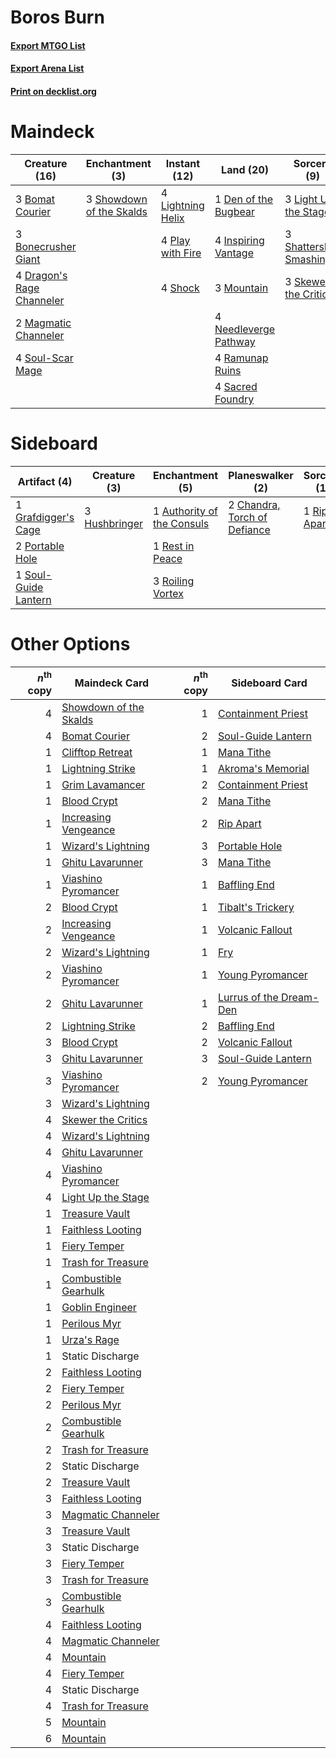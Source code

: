 # Boros Burn

#### [Export MTGO List](../collection/Boros%20Burn/Boros%20Burn.txt)
#### [Export Arena List](../collection/Boros%20Burn/Boros%20Burn_arena.txt)
#### [Print on decklist.org](http://decklist.org/?deckmain=3%09Bomat%20Courier%0A3%09Bonecrusher%20Giant%0A1%09Den%20of%20the%20Bugbear%0A4%09Dragon's%20Rage%20Channeler%0A4%09Inspiring%20Vantage%0A3%09Light%20Up%20the%20Stage%0A4%09Lightning%20Helix%0A2%09Magmatic%20Channeler%0A3%09Mountain%0A4%09Needleverge%20Pathway%0A4%09Play%20with%20Fire%0A4%09Ramunap%20Ruins%0A4%09Sacred%20Foundry%0A3%09Shatterskull%20Smashing%0A4%09Shock%0A3%09Showdown%20of%20the%20Skalds%0A3%09Skewer%20the%20Critics%0A4%09Soul-Scar%20Mage&deckside=1%09Authority%20of%20the%20Consuls%0A2%09Chandra,%20Torch%20of%20Defiance%0A1%09Grafdigger's%20Cage%0A3%09Hushbringer%0A2%09Portable%20Hole%0A1%09Rest%20in%20Peace%0A1%09Rip%20Apart%0A3%09Roiling%20Vortex%0A1%09Soul-Guide%20Lantern)
# Maindeck

|                                           Creature (16)                                            |                                          Enchantment (3)                                          |                                        Instant (12)                                        |                                           Land (20)                                            |                                           Sorcery (9)                                            |
|----------------------------------------------------------------------------------------------------|---------------------------------------------------------------------------------------------------|--------------------------------------------------------------------------------------------|------------------------------------------------------------------------------------------------|--------------------------------------------------------------------------------------------------|
|3 [Bomat Courier](http://gatherer.wizards.com/Pages/Card/Details.aspx?multiverseid=417772)          |3 [Showdown of the Skalds](http://gatherer.wizards.com/Pages/Card/Details.aspx?multiverseid=503845)|4 [Lightning Helix](http://gatherer.wizards.com/Pages/Card/Details.aspx?multiverseid=249386)|1 [Den of the Bugbear](http://gatherer.wizards.com/Pages/Card/Details.aspx?multiverseid=527541) |3 [Light Up the Stage](http://gatherer.wizards.com/Pages/Card/Details.aspx?multiverseid=457251)   |
|3 [Bonecrusher Giant](http://gatherer.wizards.com/Pages/Card/Details.aspx?multiverseid=473077)      |                                                                                                   |4 [Play with Fire](http://gatherer.wizards.com/Pages/Card/Details.aspx?multiverseid=534933) |4 [Inspiring Vantage](http://gatherer.wizards.com/Pages/Card/Details.aspx?multiverseid=417819)  |3 [Shatterskull Smashing](http://gatherer.wizards.com/Pages/Card/Details.aspx?multiverseid=491802)|
|4 [Dragon's Rage Channeler](http://gatherer.wizards.com/Pages/Card/Details.aspx?multiverseid=522197)|                                                                                                   |4 [Shock](http://gatherer.wizards.com/Pages/Card/Details.aspx?multiverseid=129732)          |3 [Mountain](http://gatherer.wizards.com/Pages/Card/Details.aspx?multiverseid=439859)           |3 [Skewer the Critics](http://gatherer.wizards.com/Pages/Card/Details.aspx?multiverseid=457259)   |
|2 [Magmatic Channeler](http://gatherer.wizards.com/Pages/Card/Details.aspx?multiverseid=491789)     |                                                                                                   |                                                                                            |4 [Needleverge Pathway](http://gatherer.wizards.com/Pages/Card/Details.aspx?multiverseid=491918)|                                                                                                  |
|4 [Soul-Scar Mage](http://gatherer.wizards.com/Pages/Card/Details.aspx?multiverseid=426850)         |                                                                                                   |                                                                                            |4 [Ramunap Ruins](http://gatherer.wizards.com/Pages/Card/Details.aspx?multiverseid=430870)      |                                                                                                  |
|                                                                                                    |                                                                                                   |                                                                                            |4 [Sacred Foundry](http://gatherer.wizards.com/Pages/Card/Details.aspx?multiverseid=405106)     |                                                                                                  |


# Sideboard

|                                         Artifact (4)                                          |                                      Creature (3)                                      |                                           Enchantment (5)                                           |                                           Planeswalker (2)                                            |                                     Sorcery (1)                                      |
|-----------------------------------------------------------------------------------------------|----------------------------------------------------------------------------------------|-----------------------------------------------------------------------------------------------------|-------------------------------------------------------------------------------------------------------|--------------------------------------------------------------------------------------|
|1 [Grafdigger's Cage](http://gatherer.wizards.com/Pages/Card/Details.aspx?multiverseid=278452) |3 [Hushbringer](http://gatherer.wizards.com/Pages/Card/Details.aspx?multiverseid=472980)|1 [Authority of the Consuls](http://gatherer.wizards.com/Pages/Card/Details.aspx?multiverseid=417578)|2 [Chandra, Torch of Defiance](http://gatherer.wizards.com/Pages/Card/Details.aspx?multiverseid=417683)|1 [Rip Apart](http://gatherer.wizards.com/Pages/Card/Details.aspx?multiverseid=513717)|
|2 [Portable Hole](http://gatherer.wizards.com/Pages/Card/Details.aspx?multiverseid=527320)     |                                                                                        |1 [Rest in Peace](http://gatherer.wizards.com/Pages/Card/Details.aspx?multiverseid=442021)           |                                                                                                       |                                                                                      |
|1 [Soul-Guide Lantern](http://gatherer.wizards.com/Pages/Card/Details.aspx?multiverseid=476488)|                                                                                        |3 [Roiling Vortex](http://gatherer.wizards.com/Pages/Card/Details.aspx?multiverseid=491797)          |                                                                                                       |                                                                                      |


# Other Options

|*n*<sup>th</sup> copy|                                          Maindeck Card                                          |*n*<sup>th</sup> copy|                                          Sideboard Card                                          |
|--------------------:|-------------------------------------------------------------------------------------------------|--------------------:|--------------------------------------------------------------------------------------------------|
|                    4|[Showdown of the Skalds](http://gatherer.wizards.com/Pages/Card/Details.aspx?multiverseid=503845)|                    1|[Containment Priest](http://gatherer.wizards.com/Pages/Card/Details.aspx?multiverseid=389470)     |
|                    4|[Bomat Courier](http://gatherer.wizards.com/Pages/Card/Details.aspx?multiverseid=417772)         |                    2|[Soul-Guide Lantern](http://gatherer.wizards.com/Pages/Card/Details.aspx?multiverseid=476488)     |
|                    1|[Clifftop Retreat](http://gatherer.wizards.com/Pages/Card/Details.aspx?multiverseid=443127)      |                    1|[Mana Tithe](http://gatherer.wizards.com/Pages/Card/Details.aspx?multiverseid=122324)             |
|                    1|[Lightning Strike](http://gatherer.wizards.com/Pages/Card/Details.aspx?multiverseid=383299)      |                    1|[Akroma's Memorial](http://gatherer.wizards.com/Pages/Card/Details.aspx?multiverseid=136150)      |
|                    1|[Grim Lavamancer](http://gatherer.wizards.com/Pages/Card/Details.aspx?multiverseid=430589)       |                    2|[Containment Priest](http://gatherer.wizards.com/Pages/Card/Details.aspx?multiverseid=389470)     |
|                    1|[Blood Crypt](http://gatherer.wizards.com/Pages/Card/Details.aspx?multiverseid=97102)            |                    2|[Mana Tithe](http://gatherer.wizards.com/Pages/Card/Details.aspx?multiverseid=122324)             |
|                    1|[Increasing Vengeance](http://gatherer.wizards.com/Pages/Card/Details.aspx?multiverseid=262661)  |                    2|[Rip Apart](http://gatherer.wizards.com/Pages/Card/Details.aspx?multiverseid=513717)              |
|                    1|[Wizard's Lightning](http://gatherer.wizards.com/Pages/Card/Details.aspx?multiverseid=443040)    |                    3|[Portable Hole](http://gatherer.wizards.com/Pages/Card/Details.aspx?multiverseid=527320)          |
|                    1|[Ghitu Lavarunner](http://gatherer.wizards.com/Pages/Card/Details.aspx?multiverseid=443015)      |                    3|[Mana Tithe](http://gatherer.wizards.com/Pages/Card/Details.aspx?multiverseid=122324)             |
|                    1|[Viashino Pyromancer](http://gatherer.wizards.com/Pages/Card/Details.aspx?multiverseid=447302)   |                    1|[Baffling End](http://gatherer.wizards.com/Pages/Card/Details.aspx?multiverseid=439658)           |
|                    2|[Blood Crypt](http://gatherer.wizards.com/Pages/Card/Details.aspx?multiverseid=97102)            |                    1|[Tibalt's Trickery](http://gatherer.wizards.com/Pages/Card/Details.aspx?multiverseid=503765)      |
|                    2|[Increasing Vengeance](http://gatherer.wizards.com/Pages/Card/Details.aspx?multiverseid=262661)  |                    1|[Volcanic Fallout](http://gatherer.wizards.com/Pages/Card/Details.aspx?multiverseid=220512)       |
|                    2|[Wizard's Lightning](http://gatherer.wizards.com/Pages/Card/Details.aspx?multiverseid=443040)    |                    1|[Fry](http://gatherer.wizards.com/Pages/Card/Details.aspx?multiverseid=466894)                    |
|                    2|[Viashino Pyromancer](http://gatherer.wizards.com/Pages/Card/Details.aspx?multiverseid=447302)   |                    1|[Young Pyromancer](http://gatherer.wizards.com/Pages/Card/Details.aspx?multiverseid=426592)       |
|                    2|[Ghitu Lavarunner](http://gatherer.wizards.com/Pages/Card/Details.aspx?multiverseid=443015)      |                    1|[Lurrus of the Dream-Den](http://gatherer.wizards.com/Pages/Card/Details.aspx?multiverseid=479746)|
|                    2|[Lightning Strike](http://gatherer.wizards.com/Pages/Card/Details.aspx?multiverseid=383299)      |                    2|[Baffling End](http://gatherer.wizards.com/Pages/Card/Details.aspx?multiverseid=439658)           |
|                    3|[Blood Crypt](http://gatherer.wizards.com/Pages/Card/Details.aspx?multiverseid=97102)            |                    2|[Volcanic Fallout](http://gatherer.wizards.com/Pages/Card/Details.aspx?multiverseid=220512)       |
|                    3|[Ghitu Lavarunner](http://gatherer.wizards.com/Pages/Card/Details.aspx?multiverseid=443015)      |                    3|[Soul-Guide Lantern](http://gatherer.wizards.com/Pages/Card/Details.aspx?multiverseid=476488)     |
|                    3|[Viashino Pyromancer](http://gatherer.wizards.com/Pages/Card/Details.aspx?multiverseid=447302)   |                    2|[Young Pyromancer](http://gatherer.wizards.com/Pages/Card/Details.aspx?multiverseid=426592)       |
|                    3|[Wizard's Lightning](http://gatherer.wizards.com/Pages/Card/Details.aspx?multiverseid=443040)    |                     |                                                                                                  |
|                    4|[Skewer the Critics](http://gatherer.wizards.com/Pages/Card/Details.aspx?multiverseid=457259)    |                     |                                                                                                  |
|                    4|[Wizard's Lightning](http://gatherer.wizards.com/Pages/Card/Details.aspx?multiverseid=443040)    |                     |                                                                                                  |
|                    4|[Ghitu Lavarunner](http://gatherer.wizards.com/Pages/Card/Details.aspx?multiverseid=443015)      |                     |                                                                                                  |
|                    4|[Viashino Pyromancer](http://gatherer.wizards.com/Pages/Card/Details.aspx?multiverseid=447302)   |                     |                                                                                                  |
|                    4|[Light Up the Stage](http://gatherer.wizards.com/Pages/Card/Details.aspx?multiverseid=457251)    |                     |                                                                                                  |
|                    1|[Treasure Vault](http://gatherer.wizards.com/Pages/Card/Details.aspx?multiverseid=527548)        |                     |                                                                                                  |
|                    1|[Faithless Looting](http://gatherer.wizards.com/Pages/Card/Details.aspx?multiverseid=389512)     |                     |                                                                                                  |
|                    1|[Fiery Temper](http://gatherer.wizards.com/Pages/Card/Details.aspx?multiverseid=409908)          |                     |                                                                                                  |
|                    1|[Trash for Treasure](http://gatherer.wizards.com/Pages/Card/Details.aspx?multiverseid=420753)    |                     |                                                                                                  |
|                    1|[Combustible Gearhulk](http://gatherer.wizards.com/Pages/Card/Details.aspx?multiverseid=417685)  |                     |                                                                                                  |
|                    1|[Goblin Engineer](http://gatherer.wizards.com/Pages/Card/Details.aspx?multiverseid=464077)       |                     |                                                                                                  |
|                    1|[Perilous Myr](http://gatherer.wizards.com/Pages/Card/Details.aspx?multiverseid=442216)          |                     |                                                                                                  |
|                    1|[Urza's Rage](http://gatherer.wizards.com/Pages/Card/Details.aspx?multiverseid=405430)           |                     |                                                                                                  |
|                    1|Static Discharge                                                                                 |                     |                                                                                                  |
|                    2|[Faithless Looting](http://gatherer.wizards.com/Pages/Card/Details.aspx?multiverseid=389512)     |                     |                                                                                                  |
|                    2|[Fiery Temper](http://gatherer.wizards.com/Pages/Card/Details.aspx?multiverseid=409908)          |                     |                                                                                                  |
|                    2|[Perilous Myr](http://gatherer.wizards.com/Pages/Card/Details.aspx?multiverseid=442216)          |                     |                                                                                                  |
|                    2|[Combustible Gearhulk](http://gatherer.wizards.com/Pages/Card/Details.aspx?multiverseid=417685)  |                     |                                                                                                  |
|                    2|[Trash for Treasure](http://gatherer.wizards.com/Pages/Card/Details.aspx?multiverseid=420753)    |                     |                                                                                                  |
|                    2|Static Discharge                                                                                 |                     |                                                                                                  |
|                    2|[Treasure Vault](http://gatherer.wizards.com/Pages/Card/Details.aspx?multiverseid=527548)        |                     |                                                                                                  |
|                    3|[Faithless Looting](http://gatherer.wizards.com/Pages/Card/Details.aspx?multiverseid=389512)     |                     |                                                                                                  |
|                    3|[Magmatic Channeler](http://gatherer.wizards.com/Pages/Card/Details.aspx?multiverseid=491789)    |                     |                                                                                                  |
|                    3|[Treasure Vault](http://gatherer.wizards.com/Pages/Card/Details.aspx?multiverseid=527548)        |                     |                                                                                                  |
|                    3|Static Discharge                                                                                 |                     |                                                                                                  |
|                    3|[Fiery Temper](http://gatherer.wizards.com/Pages/Card/Details.aspx?multiverseid=409908)          |                     |                                                                                                  |
|                    3|[Trash for Treasure](http://gatherer.wizards.com/Pages/Card/Details.aspx?multiverseid=420753)    |                     |                                                                                                  |
|                    3|[Combustible Gearhulk](http://gatherer.wizards.com/Pages/Card/Details.aspx?multiverseid=417685)  |                     |                                                                                                  |
|                    4|[Faithless Looting](http://gatherer.wizards.com/Pages/Card/Details.aspx?multiverseid=389512)     |                     |                                                                                                  |
|                    4|[Magmatic Channeler](http://gatherer.wizards.com/Pages/Card/Details.aspx?multiverseid=491789)    |                     |                                                                                                  |
|                    4|[Mountain](http://gatherer.wizards.com/Pages/Card/Details.aspx?multiverseid=439859)              |                     |                                                                                                  |
|                    4|[Fiery Temper](http://gatherer.wizards.com/Pages/Card/Details.aspx?multiverseid=409908)          |                     |                                                                                                  |
|                    4|Static Discharge                                                                                 |                     |                                                                                                  |
|                    4|[Trash for Treasure](http://gatherer.wizards.com/Pages/Card/Details.aspx?multiverseid=420753)    |                     |                                                                                                  |
|                    5|[Mountain](http://gatherer.wizards.com/Pages/Card/Details.aspx?multiverseid=439859)              |                     |                                                                                                  |
|                    6|[Mountain](http://gatherer.wizards.com/Pages/Card/Details.aspx?multiverseid=439859)              |                     |                                                                                                  |

